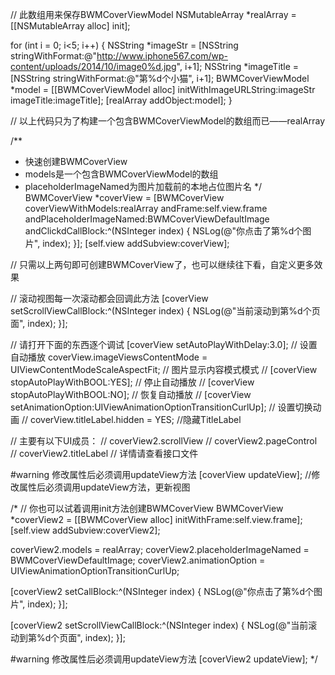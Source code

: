 // 此数组用来保存BWMCoverViewModel
NSMutableArray *realArray = [[NSMutableArray alloc] init];

for (int i = 0; i<5; i++) {
    NSString *imageStr = [NSString stringWithFormat:@"http://www.iphone567.com/wp-content/uploads/2014/10/image0%d.jpg", i+1];
    NSString *imageTitle = [NSString stringWithFormat:@"第%d个小猫", i+1];
    BWMCoverViewModel *model = [[BWMCoverViewModel alloc] initWithImageURLString:imageStr imageTitle:imageTitle];
    [realArray addObject:model];
}

// 以上代码只为了构建一个包含BWMCoverViewModel的数组而已——realArray


/**
 * 快速创建BWMCoverView
 * models是一个包含BWMCoverViewModel的数组
 * placeholderImageNamed为图片加载前的本地占位图片名
 */
BWMCoverView *coverView = [BWMCoverView coverViewWithModels:realArray andFrame:self.view.frame andPlaceholderImageNamed:BWMCoverViewDefaultImage andClickdCallBlock:^(NSInteger index) {
    NSLog(@"你点击了第%d个图片", index);
}];
[self.view addSubview:coverView];

// 只需以上两句即可创建BWMCoverView了，也可以继续往下看，自定义更多效果

// 滚动视图每一次滚动都会回调此方法
[coverView setScrollViewCallBlock:^(NSInteger index) {
    NSLog(@"当前滚动到第%d个页面", index);
}];

// 请打开下面的东西逐个调试
[coverView setAutoPlayWithDelay:3.0]; // 设置自动播放
coverView.imageViewsContentMode = UIViewContentModeScaleAspectFit; // 图片显示内容模式模式
// [coverView stopAutoPlayWithBOOL:YES]; // 停止自动播放
// [coverView stopAutoPlayWithBOOL:NO]; // 恢复自动播放
// [coverView setAnimationOption:UIViewAnimationOptionTransitionCurlUp]; // 设置切换动画
// coverView.titleLabel.hidden = YES; //隐藏TitleLabel

//  主要有以下UI成员：
//    coverView2.scrollView
//    coverView2.pageControl
//    coverView2.titleLabel
// 详情请查看接口文件

#warning 修改属性后必须调用updateView方法
[coverView updateView]; //修改属性后必须调用updateView方法，更新视图

/*
// 你也可以试着调用init方法创建BWMCoverView
BWMCoverView *coverView2 = [[BWMCoverView alloc] initWithFrame:self.view.frame];
[self.view addSubview:coverView2];

coverView2.models = realArray;
coverView2.placeholderImageNamed = BWMCoverViewDefaultImage;
coverView2.animationOption = UIViewAnimationOptionTransitionCurlUp;

[coverView2 setCallBlock:^(NSInteger index) {
    NSLog(@"你点击了第%d个图片", index);
}];

[coverView2 setScrollViewCallBlock:^(NSInteger index) {
    NSLog(@"当前滚动到第%d个页面", index);
}];


#warning 修改属性后必须调用updateView方法
[coverView2 updateView];
*/

